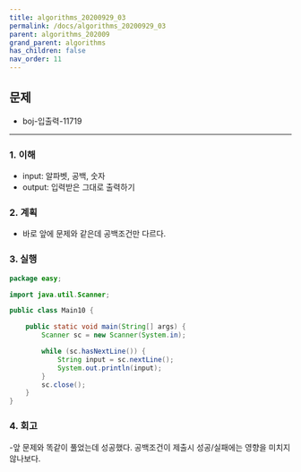 ```yaml
---
title: algorithms_20200929_03
permalink: /docs/algorithms_20200929_03
parent: algorithms_202009
grand_parent: algorithms
has_children: false
nav_order: 11
---
```


## 문제

- boj-입출력-11719

---

### 1. 이해

- input: 알파벳, 공백, 숫자
- output: 입력받은 그대로 출력하기

### 2. 계획

- 바로 앞에 문제와 같은데 공백조건만 다르다.

### 3. 실행

```java
package easy;

import java.util.Scanner;

public class Main10 {

    public static void main(String[] args) {
        Scanner sc = new Scanner(System.in);

        while (sc.hasNextLine()) {
            String input = sc.nextLine();
            System.out.println(input);
        }
        sc.close();
    }
}
```

### 4. 회고

-앞 문제와 똑같이 풀었는데 성공했다. 공백조건이 제출시 성공/실패에는 영향을 미치지 않나보다. 
